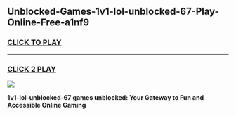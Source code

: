 
## Unblocked-Games-1v1-lol-unblocked-67-Play-Online-Free-a1nf9
<h3>
<a href="https://premium76.site?title=1v1-lol-unblocked-67&ref=26A">CLICK TO PLAY</a></h3>
<hr>

<h3>
<a href="https://premium76.site?title=1v1-lol-unblocked-67&ref=26A">CLICK 2 PLAY</a>
  
</h3>

<a href="https://premium76.site?title=1v1-lol-unblocked-67&ref=26A"><img src="https://clearcache.store/games.png"></a>


**1v1-lol-unblocked-67 games unblocked: Your Gateway to Fun and Accessible Online Gaming**
